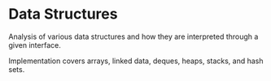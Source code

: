 # Data Structures

Analysis of various data structures and how they are interpreted through a given interface.

Implementation covers arrays, linked data, deques, heaps, stacks, and hash sets.

